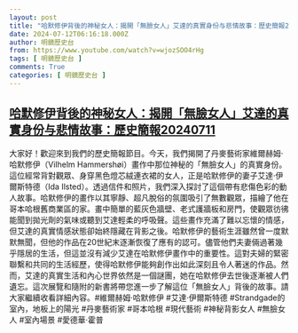 ```yaml
---
layout: post
title: "哈默修伊背後的神秘女人：揭開「無臉女人」艾達的真實身份与悲情故事：歷史簡報20240711"
date: 2024-07-12T06:16:18.000Z
author: 明鏡歷史台
from: https://www.youtube.com/watch?v=wjozSOO4rHg
tags: [ 明鏡歷史台 ]
comments: True
categories: [ 明鏡歷史台 ]
---
```

<!--1720764978000-->
[哈默修伊背後的神秘女人：揭開「無臉女人」艾達的真實身份与悲情故事：歷史簡報20240711](https://www.youtube.com/watch?v=wjozSOO4rHg)
------

<div>
大家好！歡迎來到我們的歷史簡報節目。今天，我們揭開了丹麥藝術家維爾赫姆·哈默修伊（Vilhelm Hammershøi）畫作中那位神秘的「無臉女人」的真實身份。這位經常背對觀眾、身穿黑色燈芯絨連衣裙的女人，正是哈默修伊的妻子艾達·伊爾斯特德（Ida Ilsted）。透過信件和照片，我們深入探討了這個帶有悲傷色彩的動人故事。哈默修伊的畫作以其寧靜、超凡脫俗的氛圍吸引了無數觀眾，描繪了他在哥本哈根舊商業區的家。畫中簡單的藍灰色牆壁、老式護牆板和房門，使觀眾彷彿能聞到拋光劑的氣味或聽到艾達輕柔的呼吸聲。這些畫作充滿了難以忘懷的情感，但艾達的真實情感狀態卻始終隱藏在背影之後。哈默修伊的藝術生涯雖然曾一度默默無聞，但他的作品在20世紀末逐漸恢復了應有的認可。儘管他們夫妻倆過著幾乎隱居的生活，但這並沒有減少艾達在哈默修伊畫作中的重要性。這對夫婦的緊密聯繫和共同的生活經歷，使得哈默修伊能夠創作出如此深刻且令人著迷的作品。然而，艾達的真實生活和內心世界依然是一個謎團，她在哈默修伊去世後逐漸被人們遺忘。這次展覽和隨附的新書將帶您進一步了解這位「無臉女人」背後的故事。請大家繼續收看詳細內容。#維爾赫姆·哈默修伊 #艾達·伊爾斯特德 #Strandgade的室內，地板上的陽光 #丹麥藝術家 #哥本哈根 #現代藝術 #神秘背影女人 #無臉女人 #室內場景 #愛德華·霍普
</div>
